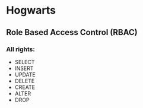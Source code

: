 # Hogwarts
## Role Based Access Control (RBAC)

### All rights:
- SELECT
- INSERT
- UPDATE
- DELETE
- CREATE
- ALTER
- DROP
